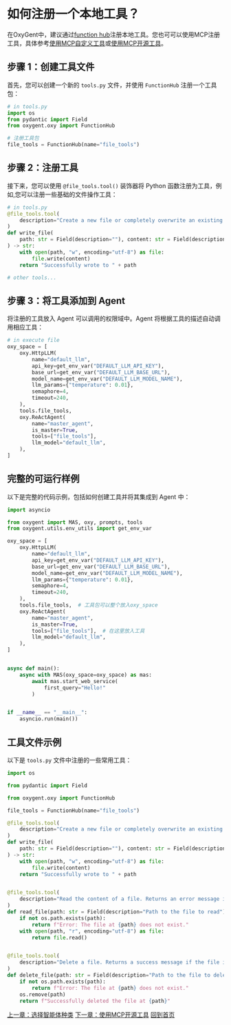# 如何注册一个本地工具？

在OxyGent中，建议通过[function hub](https://github.com/jd-opensource/OxyGent/blob/main/oxygent/oxy/function_tools/function_hub.py)注册本地工具。您也可可以使用MCP注册工具，具体参考[使用MCP自定义工具](./5_use_mcp_tools.md)或[使用MCP开源工具](./4_use_opensource_tools.md)。

## 步骤 1：创建工具文件
首先，您可以创建一个新的 `tools.py` 文件，并使用 `FunctionHub` 注册一个工具包：

```python
# in tools.py
import os
from pydantic import Field
from oxygent.oxy import FunctionHub

# 注册工具包
file_tools = FunctionHub(name="file_tools")
```
## 步骤 2：注册工具
接下来，您可以使用 `@file_tools.tool()` 装饰器将 Python 函数注册为工具，例如,您可以注册一些基础的文件操作工具：

```python
# in tools.py
@file_tools.tool(
    description="Create a new file or completely overwrite an existing file with new content. Use with caution as it will overwrite existing files without warning. Handles text content with proper encoding. Only works within allowed directories."
)
def write_file(
    path: str = Field(description=""), content: str = Field(description="")
) -> str:
    with open(path, "w", encoding="utf-8") as file:
        file.write(content)
    return "Successfully wrote to " + path

# other tools...
```
## 步骤 3：将工具添加到 Agent

将注册的工具放入 Agent 可以调用的权限域中。Agent 将根据工具的描述自动调用相应工具：

```python
# in execute file
oxy_space = [
    oxy.HttpLLM(
        name="default_llm",
        api_key=get_env_var("DEFAULT_LLM_API_KEY"),
        base_url=get_env_var("DEFAULT_LLM_BASE_URL"),
        model_name=get_env_var("DEFAULT_LLM_MODEL_NAME"),
        llm_params={"temperature": 0.01},
        semaphore=4,
        timeout=240,
    ),
    tools.file_tools,
    oxy.ReActAgent(
        name="master_agent",
        is_master=True,
        tools=["file_tools"],
        llm_model="default_llm",
    ),
]
```
## 完整的可运行样例

以下是完整的代码示例，包括如何创建工具并将其集成到 Agent 中：

```python
import asyncio

from oxygent import MAS, oxy, prompts, tools
from oxygent.utils.env_utils import get_env_var

oxy_space = [
    oxy.HttpLLM(
        name="default_llm",
        api_key=get_env_var("DEFAULT_LLM_API_KEY"),
        base_url=get_env_var("DEFAULT_LLM_BASE_URL"),
        model_name=get_env_var("DEFAULT_LLM_MODEL_NAME"),
        llm_params={"temperature": 0.01},
        semaphore=4,
        timeout=240,
    ),
    tools.file_tools,  # 工具包可以整个放入oxy_space
    oxy.ReActAgent(
        name="master_agent",
        is_master=True,
        tools=["file_tools"],  # 在这里放入工具
        llm_model="default_llm",
    ),
]


async def main():
    async with MAS(oxy_space=oxy_space) as mas:
        await mas.start_web_service(
            first_query="Hello!"
        )


if __name__ == "__main__":
    asyncio.run(main())
```
## 工具文件示例

以下是 `tools.py` 文件中注册的一些常用工具：
```python
import os

from pydantic import Field

from oxygent.oxy import FunctionHub

file_tools = FunctionHub(name="file_tools")

@file_tools.tool(
    description="Create a new file or completely overwrite an existing file with new content. Use with caution as it will overwrite existing files without warning. Handles text content with proper encoding. Only works within allowed directories."
)
def write_file(
    path: str = Field(description=""), content: str = Field(description="")
) -> str:
    with open(path, "w", encoding="utf-8") as file:
        file.write(content)
    return "Successfully wrote to " + path


@file_tools.tool(
    description="Read the content of a file. Returns an error message if the file does not exist."
)
def read_file(path: str = Field(description="Path to the file to read")) -> str:
    if not os.path.exists(path):
        return f"Error: The file at {path} does not exist."
    with open(path, "r", encoding="utf-8") as file:
        return file.read()


@file_tools.tool(
    description="Delete a file. Returns a success message if the file is deleted, or an error if the file does not exist."
)
def delete_file(path: str = Field(description="Path to the file to delete")) -> str:
    if not os.path.exists(path):
        return f"Error: The file at {path} does not exist."
    os.remove(path)
    return f"Successfully deleted the file at {path}"

```

[上一章：选择智能体种类](./1_4_select_agent.md)
[下一章：使用MCP开源工具](./2_3_use_opensource_tools.md)
[回到首页](./readme.md)